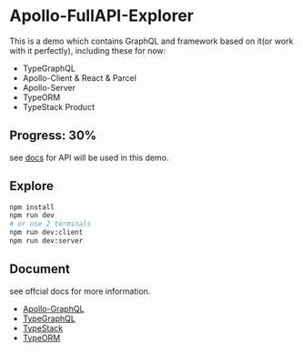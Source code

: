 # Apollo-FullAPI-Explorer

This is a demo which contains GraphQL and framework based on it(or work with it perfectly), including these for now:

- TypeGraphQL
- Apollo-Client & React & Parcel
- Apollo-Server
- TypeORM
- TypeStack Product

## Progress: 30%

see [docs](docs/README.md) for API will be used in this demo.

## Explore

```bash
npm install
npm run dev
# or use 2 terminals
npm run dev:client
npm run dev:server
```

## Document

see offcial docs for more information.

- [Apollo-GraphQL](https://www.apollographql.com/docs/)
- [TypeGraphQL](https://typegraphql.com/)
- [TypeStack](https://github.com/typestack)
- [TypeORM](https://github.com/typeorm)


